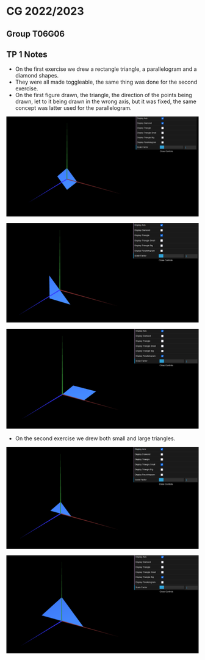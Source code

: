 # CG 2022/2023

## Group T06G06

## TP 1 Notes

- On the first exercise we drew a rectangle triangle, a parallelogram and a diamond shapes.
- They were all made toggleable, the same thing was done for the second exercise.
- On the first figure drawn, the triangle, the direction of the points being drawn, let to it being drawn in the wrong axis, but it was fixed, the same concept was latter used for the parallelogram.

![Screenshot 1](screenshots/diamond.png)

![Screenshot 1](screenshots/triangle.png)

![Screenshot 1](screenshots/parallelogram.png)

- On the second exercise we drew both small and large triangles.

![Screenshot 1](screenshots/small_triangle.png)

![Screenshot 1](screenshots/large_triangle.png)
